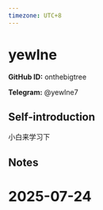 ```yaml
---
timezone: UTC+8
---
```


# yewlne

**GitHub ID:** onthebigtree

**Telegram:** @yewlne7

## Self-introduction

小白来学习下

## Notes

<!-- Content_START -->

# 2025-07-24

<!-- Content_END -->
